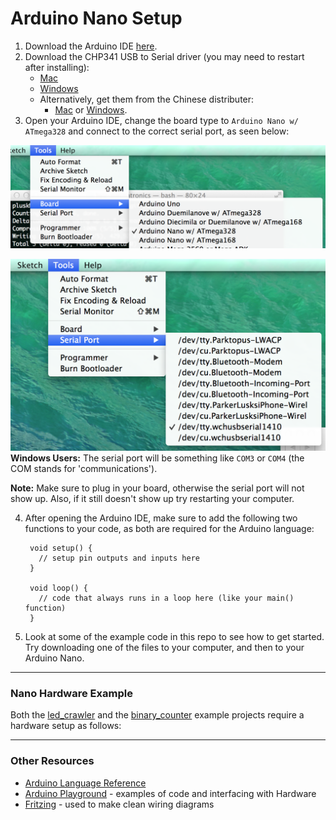 Arduino Nano Setup
==================


1. Download the Arduino IDE [here](http://arduino.cc/en/Main/Software).
2. Download the CHP341 USB to Serial driver (you may need to restart after installing):
    - [Mac](https://github.com/byu-mechatronics/nano-setup/blob/master/drivers/CH341SER_MAC.ZIP)
    - [Windows](https://github.com/byu-mechatronics/nano-setup/blob/master/drivers/CH341SER.EXE)
    - Alternatively, get them from the Chinese distributer:
      - [Mac](http://www.wch.cn/downloads.php?name=pro&proid=178) or [Windows](http://www.wch.cn/downloads.php?name=pro&proid=65).
3. Open your Arduino IDE, change the board type to `Arduino Nano w/ ATmega328` and connect to the correct serial port, as seen below:
    
  ![Board Type](https://github.com/byu-mechatronics/nano-setup/blob/master/support/board-type.png)
    

  ![Serial Port](https://github.com/byu-mechatronics/nano-setup/blob/master/support/serial-port.png)
  **Windows Users:** The serial port will be something like `COM3` or `COM4` (the COM stands for 'communications').
  
  **Note:** Make sure to plug in your board, otherwise the serial port will not show up. Also, if it still doesn't show up try restarting your computer.

4. After opening the Arduino IDE, make sure to add the following two functions to your code, as both are required for the Arduino language:


        void setup() {
          // setup pin outputs and inputs here
        }
    
        void loop() {
          // code that always runs in a loop here (like your main() function)
        }

5. Look at some of the example code in this repo to see how to get started. Try downloading one of the files to your computer, and then to your Arduino Nano.

---------------------------------------------------------------------------

### Nano Hardware Example ###

Both the [led_crawler](https://github.com/byu-mechatronics/nano-setup/tree/master/led_crawler) and the [binary_counter](https://github.com/byu-mechatronics/nano-setup/tree/master/binary_counter) example projects require a hardware setup as follows:


---------------------------------------------------------------------------

### Other Resources ###

- [Arduino Language Reference](http://arduino.cc/en/Reference/HomePage)
- [Arduino Playground](http://playground.arduino.cc/) - examples of code and interfacing with Hardware
- [Fritzing](http://fritzing.org/) - used to make clean wiring diagrams
